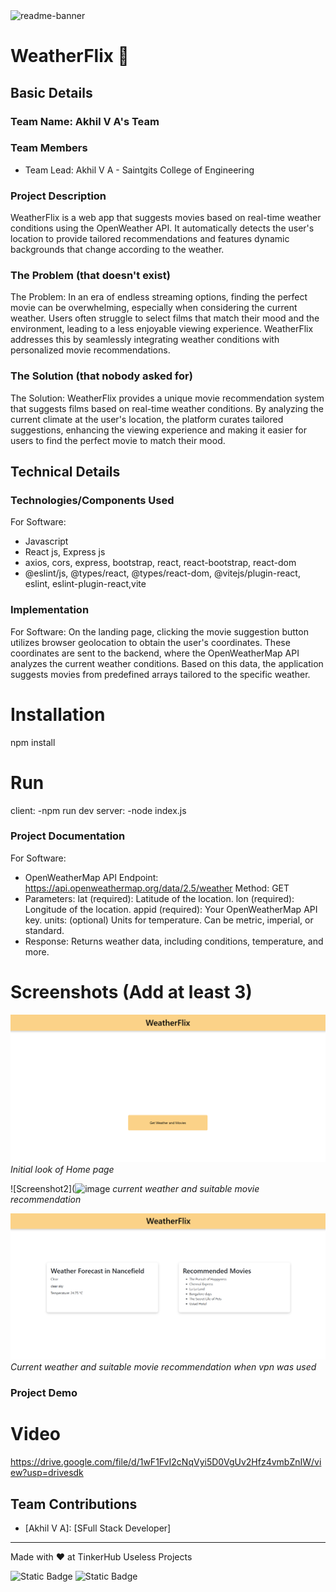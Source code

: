 <img width="1280" alt="readme-banner" src="https://github.com/user-attachments/assets/35332e92-44cb-425b-9dff-27bcf1023c6c">

# WeatherFlix 🎯


## Basic Details
### Team Name: Akhil V A's Team


### Team Members
- Team Lead: Akhil V A - Saintgits College of Engineering

### Project Description
WeatherFlix is a web app that suggests movies based on real-time weather conditions using the OpenWeather API. It automatically detects the user's location to provide tailored recommendations and features dynamic backgrounds that change according to the weather.

### The Problem (that doesn't exist)
The Problem: In an era of endless streaming options, finding the perfect movie can be overwhelming, especially when considering the current weather. Users often struggle to select films that match their mood and the environment, leading to a less enjoyable viewing experience. WeatherFlix addresses this by seamlessly integrating weather conditions with personalized movie recommendations.

### The Solution (that nobody asked for)
The Solution: WeatherFlix provides a unique movie recommendation system that suggests films based on real-time weather conditions. By analyzing the current climate at the user's location, the platform curates tailored suggestions, enhancing the viewing experience and making it easier for users to find the perfect movie to match their mood.

## Technical Details
### Technologies/Components Used
For Software:
- Javascript
- React js, Express js
- axios, cors, express, bootstrap, react, react-bootstrap, react-dom
- @eslint/js, @types/react, @types/react-dom, @vitejs/plugin-react, eslint, eslint-plugin-react,vite

### Implementation
For Software: On the landing page, clicking the movie suggestion button utilizes browser geolocation to obtain the user's coordinates. These coordinates are sent to the backend, where the OpenWeatherMap API analyzes the current weather conditions. Based on this data, the application suggests movies from predefined arrays tailored to the specific weather.
# Installation
npm install

# Run
client:
  -npm run dev
server:
  -node index.js

### Project Documentation
For Software:
- OpenWeatherMap API
    Endpoint: https://api.openweathermap.org/data/2.5/weather
    Method: GET
- Parameters:
    lat (required): Latitude of the location.
    lon (required): Longitude of the location.
    appid (required): Your OpenWeatherMap API key.
    units: (optional) Units for temperature. Can be metric, imperial, or standard.
- Response:
    Returns weather data, including conditions, temperature, and more.

# Screenshots (Add at least 3)
![Screenshot1](https://github.com/Akhilva4871/WeatherFlix/blob/main/Screenshot1.png?raw=true)
*Initial look of Home page*

![Screenshot2](![image](https://github.com/user-attachments/assets/e78b3ee3-5c0b-400e-96a9-9cdcd0c179ea)
*current weather and suitable movie recommendation*

![Screenshot3](https://github.com/Akhilva4871/WeatherFlix/blob/main/Screenshot%203.png?raw=true)
*Current weather and suitable movie recommendation when vpn was used*

### Project Demo
# Video
https://drive.google.com/file/d/1wF1FvI2cNqVyi5D0VgUv2Hfz4vmbZnIW/view?usp=drivesdk

## Team Contributions
- [Akhil V A]: [SFull Stack Developer]

---
Made with ❤️ at TinkerHub Useless Projects 

![Static Badge](https://img.shields.io/badge/TinkerHub-24?color=%23000000&link=https%3A%2F%2Fwww.tinkerhub.org%2F)
![Static Badge](https://img.shields.io/badge/UselessProject--24-24?link=https%3A%2F%2Fwww.tinkerhub.org%2Fevents%2FQ2Q1TQKX6Q%2FUseless%2520Projects)



